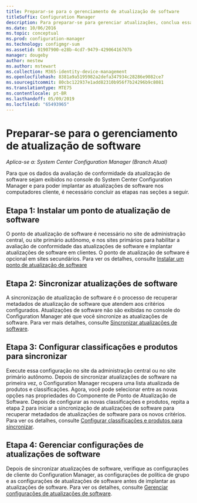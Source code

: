 ```yaml
---
title: Preparar-se para o gerenciamento de atualização de software
titleSuffix: Configuration Manager
description: Para preparar-se para gerenciar atualizações, conclua essas tarefas para exibir os dados de avaliação de conformidade no console do System Center Configuration Manager.
ms.date: 10/06/2016
ms.topic: conceptual
ms.prod: configuration-manager
ms.technology: configmgr-sum
ms.assetid: 01907900-e28b-4cd7-9479-42906416707b
manager: dougeby
author: mestew
ms.author: mstewart
ms.collection: M365-identity-device-management
ms.openlocfilehash: 8381a9a5195982a2defa347934c28286e9082ce7
ms.sourcegitcommit: 80cbc122937e1add82310b956f7b24296b9c8081
ms.translationtype: MTE75
ms.contentlocale: pt-BR
ms.lasthandoff: 05/09/2019
ms.locfileid: "65493965"
---
```

# <a name="prepare-for-software-updates-management"></a>Preparar-se para o gerenciamento de atualização de software

*Aplica-se a: System Center Configuration Manager (Branch Atual)*

Para que os dados da avaliação de conformidade da atualização de software sejam exibidos no console do System Center Configuration Manager e para poder implantar as atualizações de software nos computadores cliente, é necessário concluir as etapas nas seções a seguir.

## <a name="step-1-install-a-software-update-point"></a>Etapa 1: Instalar um ponto de atualização de software  
O ponto de atualização de software é necessário no site de administração central, ou site primário autônomo, e nos sites primários para habilitar a avaliação de conformidade das atualizações de software e implantar atualizações de software em clientes. O ponto de atualização de software é opcional em sites secundários. Para ver os detalhes, consulte [Instalar um ponto de atualização de software](install-a-software-update-point.md)  

## <a name="step-2-synchronize-software-updates"></a>Etapa 2: Sincronizar atualizações de software
A sincronização de atualização de software é o processo de recuperar metadados de atualização de software que atendem aos critérios configurados. Atualizações de software não são exibidas no console do Configuration Manager até que você sincronize as atualizações de software. Para ver mais detalhes, consulte [Sincronizar atualizações de software](synchronize-software-updates.md).   

## <a name="step-3-configure-classifications-and-products-to-synchronize"></a>Etapa 3: Configurar classificações e produtos para sincronizar
Execute essa configuração no site da administração central ou no site primário autônomo. Depois de sincronizar atualizações de software na primeira vez, o Configuration Manager recupera uma lista atualizada de produtos e classificações. Agora, você pode selecionar entre as novas opções nas propriedades do Componente de Ponto de Atualização de Software. Depois de configurar as novas classificações e produtos, repita a etapa 2 para iniciar a sincronização de atualizações de software para recuperar metadados de atualizações de software para os novos critérios. Para ver os detalhes, consulte [Configurar classificações e produtos para sincronizar](configure-classifications-and-products.md).

## <a name="step-4-manage-settings-for-software-updates"></a>Etapa 4: Gerenciar configurações de atualizações de software
Depois de sincronizar atualizações de software, verifique as configurações de cliente do Configuration Manager, as configurações de política de grupo e as configurações de atualizações de software antes de implantar as atualizações de software. Para ver os detalhes, consulte [Gerenciar configurações de atualizações de software](manage-settings-for-software-updates.md).
